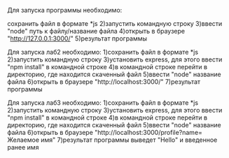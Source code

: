 Для запуска программы необходимо:

сохранить файл в формате *js 2)запустить командную строку 3)ввести "node" путь к файлу/название файла 4)открыть в браузере "http://127.0.0.1:3000/" 5)результат программы

Для запуска лаб2 необходимо:
1)сохранить файл в формате *js
2)запустить командную строку 
3)установить express, для этого ввести "npm install" в командной строке 
4)в командной строке перейти в директорию, где находится скаченный файл
5)ввести "node" название файла
6)открыть в браузере "http://localhost:3000/" 
7)результат программы

Для запуска лаб3 необходимо:
1)сохранить файл в формате *js
2)запустить командную строку 
3)установить express, для этого ввести "npm install" в командной строке 
4)в командной строке перейти в директорию, где находится скаченный файл
5)ввести "node" название файла
6)открыть в браузере "http://localhost:3000/profile?name= Желаемое имя" 
7)результат программы выведет "Hello" и введенное ранее имя
